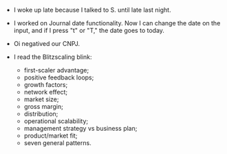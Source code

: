 - I woke up late because I talked to S. until late last night.

- I worked on Journal date functionality. Now I can change the date on the input, and if I press "t" or "T," the date goes to today.

- Oi negatived our CNPJ.

- I read the Blitzscaling blink:
  - first-scaler advantage;
  - positive feedback loops;
  - growth factors;
  - network effect;
  - market size;
  - gross margin;
  - distribution;
  - operational scalability;
  - management strategy vs business plan;
  - product/market fit;
  - seven general patterns.
